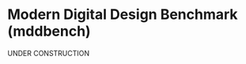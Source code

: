 Modern Digital Design Benchmark (mddbench)
==========================================

UNDER CONSTRUCTION
